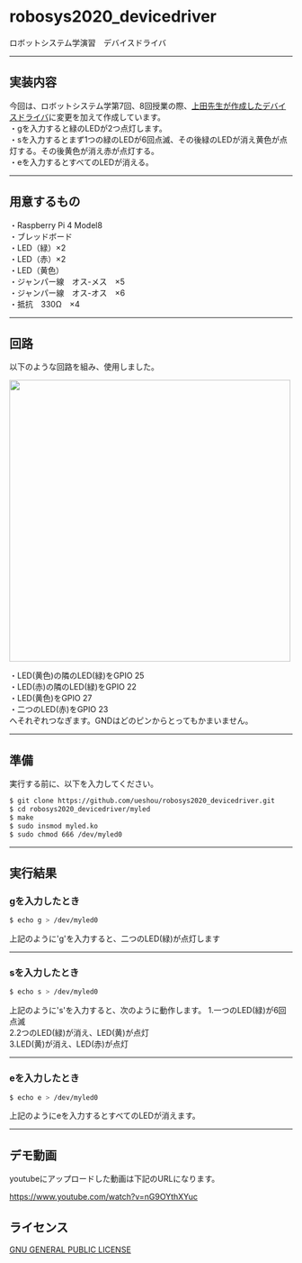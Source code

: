 # robosys2020_devicedriver
ロボットシステム学演習　デバイスドライバ

---
##  実装内容

今回は、ロボットシステム学第7回、8回授業の際、[上田先生が作成したデバイスドライバ](https://github.com/ryuichiueda/robosys_device_drivers/blob/master/myled.c)に変更を加えて作成しています。  
・gを入力すると緑のLEDが2つ点灯します。  
・sを入力するとまず1つの緑のLEDが6回点滅、その後緑のLEDが消え黄色が点灯する。その後黄色が消え赤が点灯する。  
・eを入力するとすべてのLEDが消える。  

---
## 用意するもの

・Raspberry Pi 4 Model8  
・ブレッドボード  
・LED（緑）×2  
・LED（赤）×2  
・LED（黄色）  
・ジャンパー線　オス-メス　×5  
・ジャンパー線　オス-オス　×6  
・抵抗　330Ω　×4  

---

## 回路

以下のような回路を組み、使用しました。  

<img src = https://user-images.githubusercontent.com/53548215/102705889-c07ccd00-42cf-11eb-8b72-c31cc7345b4d.jpeg width = 500px />

・LED(黄色)の隣のLED(緑)をGPIO 25  
・LED(赤)の隣のLED(緑)をGPIO 22  
・LED(黄色)をGPIO 27  
・二つのLED(赤)をGPIO 23  
へそれぞれつなぎます。GNDはどのピンからとってもかまいません。

---

## 準備

実行する前に、以下を入力してください。

```sh
$ git clone https://github.com/ueshou/robosys2020_devicedriver.git
$ cd robosys2020_devicedriver/myled
$ make
$ sudo insmod myled.ko
$ sudo chmod 666 /dev/myled0
```

---

## 実行結果
### gを入力したとき

```sh
$ echo g > /dev/myled0
```

上記のように'g'を入力すると、二つのLED(緑)が点灯します

---

### sを入力したとき

```sh
$ echo s > /dev/myled0
```
上記のように's'を入力すると、次のように動作します。
1.一つのLED(緑)が6回点滅  
2.2つのLED(緑)が消え、LED(黄)が点灯  
3.LED(黄)が消え、LED(赤)が点灯  

---

### eを入力したとき

```sh
$ echo e > /dev/myled0
```
上記のようにeを入力するとすべてのLEDが消えます。

---

## デモ動画
youtubeにアップロードした動画は下記のURLになります。

https://www.youtube.com/watch?v=nG9OYthXYuc

## ライセンス

 [GNU GENERAL PUBLIC LICENSE](https://github.com/ueshou/robosys2020_devicedriver/blob/main/COPYING)
 

